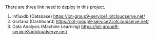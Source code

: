 There are three link need to deploy in this project.
1. Influxdb (Database) https://iot-group9-service1.iotcloudserve.net/
2. Grafana (Dashboard) https://iot-group9-service2.iotcloudserve.net/
3. Data Analysis (Machine Learning) https://iot-group9-service3.iotcloudserve.net/
